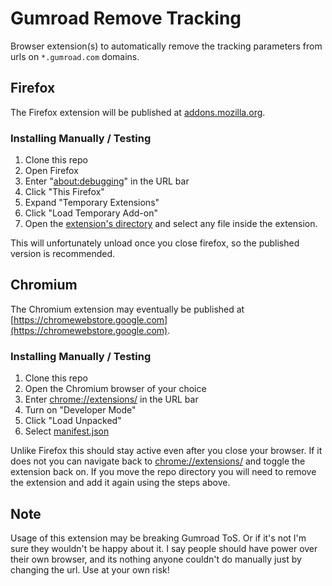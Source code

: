 # Gumroad Remove Tracking

Browser extension(s) to automatically remove the tracking parameters from urls on `*.gumroad.com`  domains.

## Firefox

The Firefox extension will be published at [addons.mozilla.org](https://addons.mozilla.org/en-US/firefox/addon/gumroad-remove-tracking/).

### Installing Manually / Testing

1. Clone this repo
2. Open Firefox
3. Enter "[about:debugging](about:debugging)" in the URL bar
4. Click "This Firefox"
4. Expand "Temporary Extensions"
5. Click "Load Temporary Add-on"
6. Open the [extension's directory](/Firefox%20Extension/) and select any file inside the extension.

This will unfortunately unload once you close firefox, so the published version is recommended.

## Chromium

The Chromium extension may eventually be published at [https://chromewebstore.google.com](https://chromewebstore.google.com).

### Installing Manually / Testing

1. Clone this repo
2. Open the Chromium browser of your choice
3. Enter [chrome://extensions/](chrome://extensions/) in the URL bar
4. Turn on "Developer Mode"
5. Click "Load Unpacked"
6. Select [manifest.json](/Chromium%20Extension/manifest.json)

Unlike Firefox this should stay active even after you close your browser. If it does not you can navigate back to [chrome://extensions/](chrome://extensions/) and toggle the extension back on. If you move the repo directory you will need to remove the extension and add it again using the steps above.

## Note

Usage of this extension may be breaking Gumroad ToS. Or if it's not I'm sure they wouldn't be happy about it. I say people should have power over their own browser, and its nothing anyone couldn't do manually just by changing the url. Use at your own risk!